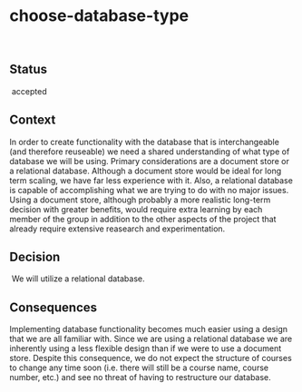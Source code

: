 # choose-database-type
​
## Status
​
accepted
​
## Context

In order to create functionality with the database that is interchangeable (and therefore reuseable) we need a shared understanding of what type of database we will be using. Primary considerations are a document store or a relational database. Although a document store would be ideal for long term scaling, we have far less experience with it. Also, a relational database is capable of accomplishing what we are trying to do with no major issues.
Using a document store, although probably a more realistic long-term decision with greater benefits, would require extra learning by each member of the group in addition to the other aspects of the project that already require extensive reasearch and experimentation. 
​
## Decision
​
We will utilize a relational database.
​
## Consequences

Implementing database functionality becomes much easier using a design that we are all familiar with. Since we are using a relational database we are inherently using a less flexible design than if we were to use a document store. Despite this consequence, we do not expect the structure of courses to change any time soon (i.e. there will still be a course name, course number, etc.) and see no threat of having to restructure our database.
